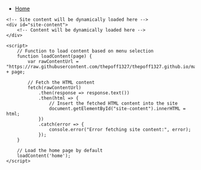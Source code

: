 <html lang="en"> <!-- Changed language to English -->
<head>
    <meta charset="UTF-8">
    <meta name="viewport" content="width=device-width, initial-scale=1.0">
    <title>Site Content</title>
</head>
<body>
    <!-- Menu -->
    <div id="menu">
        <ul>
            <li><a href="#" onclick="loadContent('home')">Home</a></li>
            <!-- Add more menu items as needed -->
        </ul>
    </div>

    <!-- Site content will be dynamically loaded here -->
    <div id="site-content">
        <!-- Content will be dynamically loaded here -->
    </div>

    <script>
        // Function to load content based on menu selection
        function loadContent(page) {
            var rawContentUrl = "https://raw.githubusercontent.com/thepoff1327/thepoff1327.github.io/main/" + page;

            // Fetch the HTML content
            fetch(rawContentUrl)
                .then(response => response.text())
                .then(html => {
                    // Insert the fetched HTML content into the site
                    document.getElementById("site-content").innerHTML = html;
                })
                .catch(error => {
                    console.error("Error fetching site content:", error);
                });
        }

        // Load the home page by default
        loadContent('home');
    </script>
</body>
</html>
